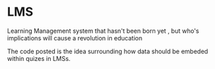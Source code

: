 # LMS
Learning Management system that hasn't been born yet , but who's implications will cause a revolution in education

The code posted is the idea surrounding how data should be embeded within quizes in LMSs.
